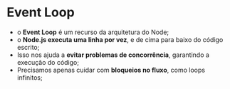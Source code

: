 # Event Loop

- o **Event Loop** é um recurso da arquitetura do Node;
- o **Node.js executa uma linha por vez**, e de cima para baixo do código escrito;
- Isso nos ajuda a **evitar problemas de concorrência**, garantindo a execução do código;
- Precisamos apenas cuidar com **bloqueios no fluxo**, como loops infinitos;
